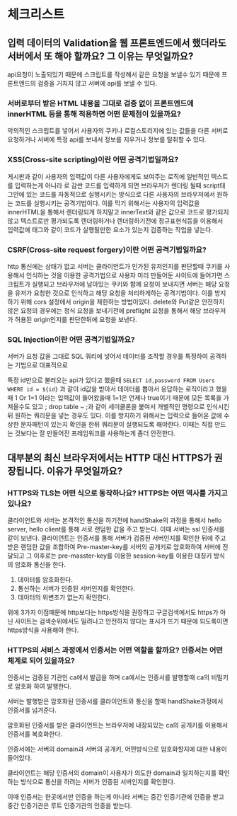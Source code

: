 # 체크리스트

## 입력 데이터의 Validation을 웹 프론트엔드에서 했더라도 서버에서 또 해야 할까요? 그 이유는 무엇일까요?

api요청이 노출되있기 때문에 스크립트를 작성해서 같은 요청을 보낼수 있기 때문에 프론트엔드의 검증을 거치지 않고 서버에 api를 보낼 수 있다.

### 서버로부터 받은 HTML 내용을 그대로 검증 없이 프론트엔드에 innerHTML 등을 통해 적용하면 어떤 문제점이 있을까요?

악의적인 스크립트를 넣어서 사용자의 쿠키나 로컬스토리지에 있는 값들을 다른 서버로 요청하거나 서버에 특정 api를 보내서 정보를 지우거나 정보를 탈취할 수 있다.

### XSS(Cross-site scripting)이란 어떤 공격기법일까요?

게시판과 같이 사용자의 입력값이 다른 사용자에게도 보여주는 로직에 일반적인 텍스트를 입력하는게 아니라 <script></script>로 감싼 코드를 입력하게 되면 브라우저가 렌더링 될때 script태그안에 있는 코드를 자동적으로 실행시키는 방식으로 다른 사용자의 브라우저에서 원하는 코드를 실행시키는 공격기법이다. 이를 막기 위해서는 사용자의 입력값을 innerHTML을 통해서 렌더링되게 하지말고 innerText와 같은 값으로 코드로 평가되지않고 텍스트로만 평가되도록 렌더링하거나 렌더링하기전에 정규표현식등을 이용해서 입력값에 태그와 같이 코드가 실행될만한 요소가 있는지 검증하는 작업을 넣는다.

### CSRF(Cross-site request forgery)이란 어떤 공격기법일까요?

http 통신에는 상태가 없고 서버는 클라이언트가 인가된 유저인지를 판단할때 쿠키를 사용해서 인식하는 것을 이용한 공격기법으로 사용자 미리 만들어둔 사이트에 들어가면 스크립트가 실행되고 브라우저에 남아있는 쿠키와 함께 요청이 보내지면 서버는 해당 요청을 유저가 요청한 것으로 인식하고 해당 요청을 처리하게하는 공격기법이다. 이를 방지하기 위해 cors 설정에서 origin을 제한하는 방법이있다. delete와 Put같은 안전하지 않은 요청의 경우에는 정식 요청을 보내기전에 preflight 요청을 통해서 해당 브라우저가 허용된 origin인지를 판단한뒤에 요청을 보낸다.

### SQL Injection이란 어떤 공격기법일까요?

서버가 요청 값을 그대로 SQL 쿼리에 넣어서 데이터를 조작할 경우를 특정하여 공격하는 기법으로 대표적으로

특정 id만으로 불러오는 api가 있다고 했을때 `SELECT id,password FROM Users WHERE id = ${id}` 과 같이 id값을 받아서 데이터를 뽑아서 응답하는 로직이라고 했을때 1 Or 1=1 이라는 입력값이 들어왔을때 1=1은 언제나 true이기 때문에 모든 목록을 가져올수도 있고 ; drop table ~ ;과 같이 세미클론을 붙여서 개별적인 명령으로 인식시킨뒤 원하는 쿼리문을 넣는 경우도 있다. 이를 방지하기 위해서는 입력으로 들어온 값에 수상한 문자패턴이 있는지 확인을 한뒤 쿼리문이 실행되도록 해야한다. 이때는 직접 만드는 것보다는 잘 만들어진 프레임워크를 사용하는게 좀더 안전한다.

## 대부분의 최신 브라우저에서는 HTTP 대신 HTTPS가 권장됩니다. 이유가 무엇일까요?

### HTTPS와 TLS는 어떤 식으로 동작하나요? HTTPS는 어떤 역사를 가지고 있나요?

클라이언트와 서버는 본격적인 통신을 하기전에 handShake의 과정을 통해서 hello server, hello client를 통해 서로 랜덤한 값을 주고 받는다. 이때 서버는 ssl 인증서를 같이 보낸다. 클라이언트는 인증서를 통해 서버가 검증된 서버인지를 확인한 뒤에 주고받은 랜덤한 값을 조합하여 Pre-master-key를 서버의 공개키로 암호화하여 서버에 전달되고 그 이후로는 pre-masster-key를 이용한 session-key를 이용한 대칭키 방식의 암호화 통신을 한다.

1. 데이터를 암호화한다.
2. 통신하는 서버가 인증된 서버인지를 확인한다.
3. 데이터의 위변조가 없는지 확인한다.

위에 3가지 이점때문에 http보다는 https방식을 권장하고 구글검색에서도 https가 아닌 사이트는 검색순위에서도 밀려나고 안전하지 않다는 표시가 뜨기 때문에 되도록이면 https방식을 사용해야 한다.

### HTTPS의 서비스 과정에서 인증서는 어떤 역할을 할까요? 인증서는 어떤 체계로 되어 있을까요?

인증서는 검증된 기관인 ca에서 발급을 하며 ca에서는 인증서를 발행할때 ca의 비밀키로 암호화 하여 발행한다.

서버는 발행받은 암호화된 인증서를 클라이언트와 통신을 할때 handShake과정에서 인증서를 넘겨준다.

암호화된 인증서를 받은 클라이언트는 브라우저에 내장되있는 ca의 공개키를 이용해서 인증서를 복호화한다.

인증서에는 서버의 domain과 서버의 공개키, 어떤방식으로 암호화할지에 대한 내용이 들어있다.

클라이언트는 해당 인증서의 domain이 사용자가 의도한 domain과 일치하는지를 확인하는 방식으로 통신을 하려는 서버가 인증된 서버인지를 확인한다.

이때 인증서는 한곳에서만 인증을 하는게 아니라 서버는 중간 인증기관에 인증을 받고 중간 인증기관은 루트 인증기관의 인증을 받는다.
